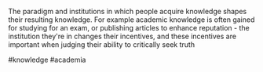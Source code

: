 The paradigm and institutions in which people acquire knowledge shapes their resulting knowledge. For example academic knowledge is often gained for studying for an exam, or publishing articles to enhance reputation - the institution they're in changes their incentives, and these incentives are important when judging their ability to critically seek truth

#knowledge #academia
